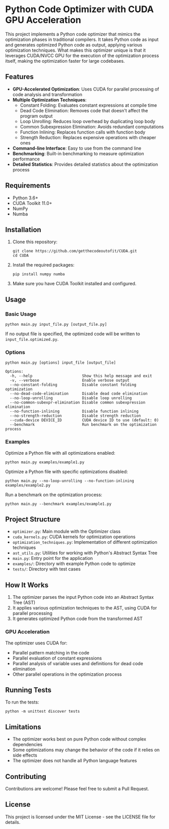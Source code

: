 # Python Code Optimizer with CUDA GPU Acceleration

This project implements a Python code optimizer that mimics the optimization phases in traditional compilers. It takes Python code as input and generates optimized Python code as output, applying various optimization techniques. What makes this optimizer unique is that it leverages CUDA/NVCC GPU for the execution of the optimization process itself, making the optimization faster for large codebases.

## Features

- **GPU-Accelerated Optimization**: Uses CUDA for parallel processing of code analysis and transformation
- **Multiple Optimization Techniques**:
  - Constant Folding: Evaluates constant expressions at compile time
  - Dead Code Elimination: Removes code that doesn't affect the program output
  - Loop Unrolling: Reduces loop overhead by duplicating loop body
  - Common Subexpression Elimination: Avoids redundant computations
  - Function Inlining: Replaces function calls with function body
  - Strength Reduction: Replaces expensive operations with cheaper ones
- **Command-line Interface**: Easy to use from the command line
- **Benchmarking**: Built-in benchmarking to measure optimization performance
- **Detailed Statistics**: Provides detailed statistics about the optimization process

## Requirements

- Python 3.6+
- CUDA Toolkit 11.0+
- NumPy
- Numba

## Installation

1. Clone this repository:
   ```
   git clone https://github.com/getthecodeoutofit/CUDA.git
   cd CUDA
   ```

2. Install the required packages:
   ```
   pip install numpy numba
   ```

3. Make sure you have CUDA Toolkit installed and configured.

## Usage

### Basic Usage

```
python main.py input_file.py [output_file.py]
```

If no output file is specified, the optimized code will be written to `input_file.optimized.py`.

### Options

```
python main.py [options] input_file [output_file]

Options:
  -h, --help                      Show this help message and exit
  -v, --verbose                   Enable verbose output
  --no-constant-folding           Disable constant folding optimization
  --no-dead-code-elimination      Disable dead code elimination
  --no-loop-unrolling             Disable loop unrolling
  --no-common-subexpr-elimination Disable common subexpression elimination
  --no-function-inlining          Disable function inlining
  --no-strength-reduction         Disable strength reduction
  --cuda-device DEVICE_ID         CUDA device ID to use (default: 0)
  --benchmark                     Run benchmark on the optimization process
```

### Examples

Optimize a Python file with all optimizations enabled:
```
python main.py examples/example1.py
```

Optimize a Python file with specific optimizations disabled:
```
python main.py --no-loop-unrolling --no-function-inlining examples/example2.py
```

Run a benchmark on the optimization process:
```
python main.py --benchmark examples/example1.py
```

## Project Structure

- `optimizer.py`: Main module with the Optimizer class
- `cuda_kernels.py`: CUDA kernels for optimization operations
- `optimization_techniques.py`: Implementation of different optimization techniques
- `ast_utils.py`: Utilities for working with Python's Abstract Syntax Tree
- `main.py`: Entry point for the application
- `examples/`: Directory with example Python code to optimize
- `tests/`: Directory with test cases

## How It Works

1. The optimizer parses the input Python code into an Abstract Syntax Tree (AST)
2. It applies various optimization techniques to the AST, using CUDA for parallel processing
3. It generates optimized Python code from the transformed AST

### GPU Acceleration

The optimizer uses CUDA for:
- Parallel pattern matching in the code
- Parallel evaluation of constant expressions
- Parallel analysis of variable uses and definitions for dead code elimination
- Other parallel operations in the optimization process

## Running Tests

To run the tests:
```
python -m unittest discover tests
```

## Limitations

- The optimizer works best on pure Python code without complex dependencies
- Some optimizations may change the behavior of the code if it relies on side effects
- The optimizer does not handle all Python language features

## Contributing

Contributions are welcome! Please feel free to submit a Pull Request.

## License

This project is licensed under the MIT License - see the LICENSE file for details.
